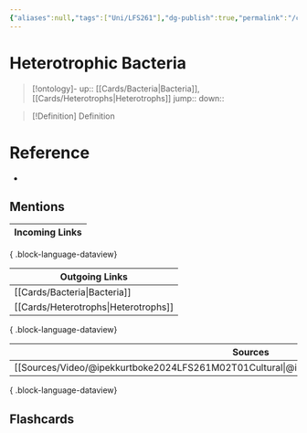 ```yaml
---
{"aliases":null,"tags":["Uni/LFS261"],"dg-publish":true,"permalink":"/cards/heterotrophic-bacteria/","dgPassFrontmatter":true}
---
```


# Heterotrophic Bacteria

> [!ontology]-
> up:: [[Cards/Bacteria\|Bacteria]], [[Cards/Heterotrophs\|Heterotrophs]]
> jump:: 
> down:: 

> [!Definition] Definition

# Reference

- 

## Mentions

| Incoming Links |
| -------------- |

{ .block-language-dataview}

| Outgoing Links                          |
| --------------------------------------- |
| [[Cards/Bacteria\|Bacteria]]         |
| [[Cards/Heterotrophs\|Heterotrophs]] |

{ .block-language-dataview}

| Sources                                                                                           |
| ------------------------------------------------------------------------------------------------- |
| [[Sources/Video/@ipekkurtboke2024LFS261M02T01Cultural\|@ipekkurtboke2024LFS261M02T01Cultural]] |

{ .block-language-dataview}

## Flashcards